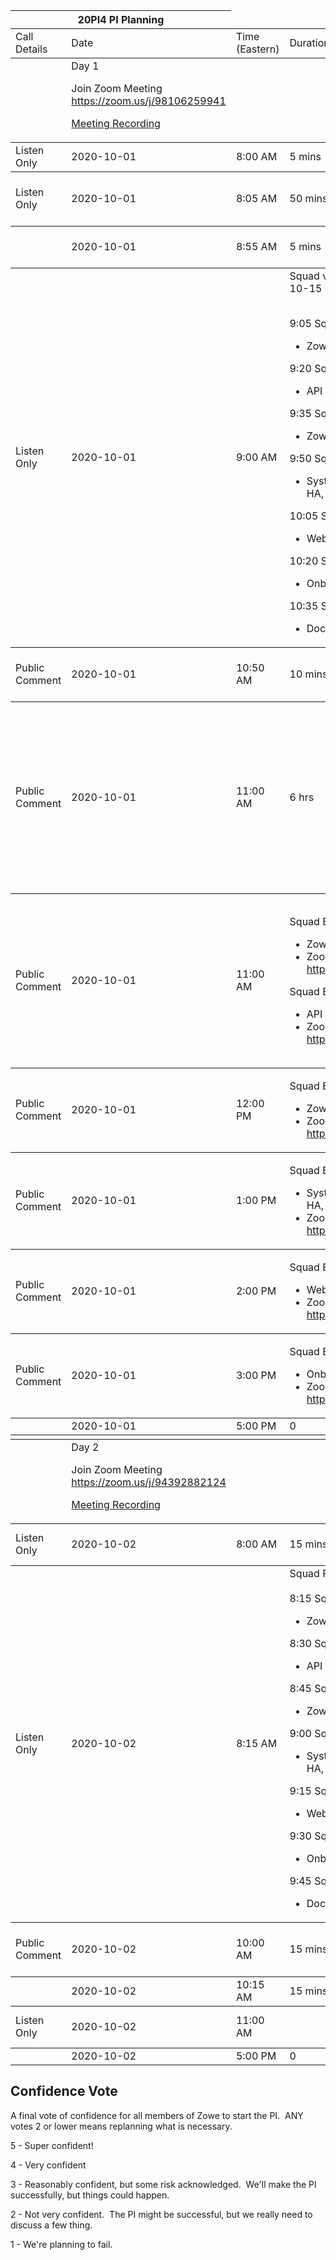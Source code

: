 <table>
    <thead>
        <tr>
            <th colspan="2">20PI4 PI Planning
</th>
        </tr>
    </thead>
    <tbody>
        <tr>
            <td>Call Details</td>
            <td>Date</td>
            <td>Time (Eastern)</td>
            <td>Duration</td>
            <td>Event</td>
            <td>Description</td>
    </tbody>
    <tbody>
        <tr>
            <td></td>
            <td>Day 1

Join Zoom Meeting
https://zoom.us/j/98106259941

[Meeting Recording](https://zoom.us/rec/share/sEiTyMcM8LRdoDOJMX276Y8swqCunQvhSuYl7MBcWuyVm2cBPwTDVXLMRCQoa21w.VJW-UZwMg1m7D_aq?startTime=1601553687000)

</td>
            <td></td>
            <td></td>
            <td></td>
            <td></td>
    </tbody>
    <tbody>
        <tr>
            <td>Listen Only</td>
            <td>2020-10-01</td>
            <td>8:00 AM</td>
            <td>5 mins</td>
            <td>Opening Announcement</td>
            <td>Highlights of the PI Planning</td>
    </tbody>
    <tbody>
        <tr>
            <td>Listen Only</td>
            <td>2020-10-01</td>
            <td>8:05 AM</td>
            <td>50 mins</td>
            <td>Updates from the Zowe Leadership Committee</td>
            <td>The ZLC will describe the vision for the PI.</td>
    </tbody>
    <tbody>
        <tr>
            <td></td>
            <td>2020-10-01</td>
            <td>8:55 AM</td>
            <td>5 mins</td>
            <td>5 min break / Switch to Squad Vision</td>
            <td></td>
    </tbody>
    <tbody>
        <tr>
            <td>Listen Only</td>
            <td>2020-10-01</td>
            <td>9:00 AM</td>
<td>
Squad vision<br>
10-15 mins each:

<br>9:05 Squad Breakout 1
- Zowe Explorer Squad

9:20 Squad Breakout 2
- API ML Squad

9:35 Squad Breakout 3
- Zowe CLI Squad

9:50 Squad Breakout 4
- Systems Squad (includes CI-CD, HA, Performance

10:05 Squad Breakout 5
- WebUI Squad

10:20 Squad Breakout 6
- Onboarding Squad

10:35 Squad Breakout 7
- Documentation Squad

</td>
            <td></td>
            <td>Squad Members, Stakeholders & Users

- What each squad wants to do in the next PI
- Call out contributions from different squads (dependencies)</td>
    </tbody>

    <tbody>
        <tr>
            <td>Public Comment</td>
            <td>2020-10-01</td>
            <td>10:50 AM</td>
            <td>10 mins</td>
            <td>Questions and Answers</td>
            <td>This time slot is available for the Community to ask questions</td>
    </tbody>
    <tbody>
        <tr>
            <td>Public Comment</td>
            <td>2020-10-01</td>
            <td>11:00 AM</td>
            <td>6 hrs</td>
            <td>Squad Breakouts</td>
<td>
Squad Leads, Squad Members
- Squads work offline to fit their stories into sprints and create their Draft PI Objectives
- Capture Business Value
- With staggered meetings, everyone has the ability to attend at least 1 hour of the squad breakouts
</td>
    </tbody>
    <tbody>
            <tr>
                <td>Public Comment</td>
                <td>2020-10-01</td>
                <td>11:00 AM</td>
<td>

Squad Breakout 1
- Zowe Explorer Squad
- Zoom/Webex Link: https://zoom.us/j/94312528890

Squad Breakout 2
- API ML Squad
- Zoom Link: https://zoom.us/j/98404818292

</td>
                <td></td>
<td>

- Squads need to ensure that they attend those breakout sessions that are important to them.
- Dependencies need to brought up at the Breakout sessions
</td>
    </tbody>
    <tbody>
            <tr>
                <td>Public Comment</td>
                <td>2020-10-01</td>
                <td>12:00 PM</td>
<td>

Squad Breakout 3
- Zowe CLI Squad
- Zoom/Webex Link: https://zoom.us/j/99891777715
</td>
                <td></td>
                <td></td>
    </tbody>
    <tbody>
            <tr>
                <td>Public Comment</td>
                <td>2020-10-01</td>
                <td>1:00 PM</td>
<td>

Squad Breakout 4
- Systems Squad (includes CI-CD, HA, Performance
- Zoom/Webex Link: https://zoom.us/j/95604812246
  </td>
                <td></td>
                <td></td>
    </tbody>
    <tbody>
            <tr>
                <td>Public Comment</td>
                <td>2020-10-01</td>
                <td>2:00 PM</td>
<td>

Squad Breakout 5
- WebUI Squad
- Zoom/Webex Link: https://zoom.us/j/94535814396
</td>
                <td></td>
                <td></td>
    </tbody>
    <tbody>
            <tr>
                <td>Public Comment</td>
                <td>2020-10-01</td>
                <td>3:00 PM</td>
<td>

Squad Breakout 6
- Onboarding Squad
- Zoom/Webex Link: https://zoom.us/j/94312528890 
</td>
                <td></td>
                <td></td>
    </tbody>
    <tbody>
        <tr>
            <td></td>
            <td>2020-10-01</td>
            <td>5:00 PM</td>
            <td>0</td>
            <td>Day 1 End</td>
            <td></td>
    </tbody>
<tbody>
        <tr>
            <td></td>
            <td></td>
            <td></td>
            <td></td>
            <td></td>
            <td></td>
</tbody>
    <tbody>
        <tr>
            <td></td>
            <td>Day 2

Join Zoom Meeting
https://zoom.us/j/94392882124

[Meeting Recording](https://zoom.us/rec/share/1-YkdmwLPSf2giFPFarzlWgR8bK-qj4vascyBK4Kg7ROyCPC4tqM0hldSg4EtpRL.KpDtqQHZ4P_tBDMa?startTime=1601639372000)
</td>
            <td></td>
            <td></td>
            <td></td>
            <td></td>
    </tbody>
    <tbody>
        <tr>
            <td>Listen Only</td>
            <td>2020-10-02</td>
            <td>8:00 AM</td>
            <td>15 mins</td>
            <td>Explanation of Draft Readouts / Pre Q&A</td>
            <td>Squad Members, Stakeholders & Users</td>
    </tbody>
    <tbody>
        <tr>
            <td>Listen Only</td>
            <td>2020-10-02</td>
            <td>8:15 AM</td>
<td>
Squad Final Readouts
<br><br>
8:15 Squad Breakout 1

- Zowe Explorer Squad

8:30 Squad Breakout 2
- API ML Squad

8:45 Squad Breakout 3
- Zowe CLI Squad

9:00 Squad Breakout 4
- Systems Squad (includes CI-CD, HA, Performance

9:15 Squad Breakout 5
- WebUI Squad

9:30 Squad Breakout 6
- Onboarding Squad

9:45 Squad Breakout 7
- Documentation Squad

</td>
            <td></td>
            <td>Squad Members, Stakeholders & Users

- Each squad will take 15 mins to read draft objectives, highlight risks that need ZLC support, dependencies with other squads</td>
    </tbody>
    <tbody>
        <tr>
            <td>Public Comment</td>
            <td>2020-10-02</td>
            <td>10:00 AM</td>
            <td>15 mins</td>
            <td>Questions and Answers</td>
            <td>This time slot is available for the Community to ask questions</td>
    </tbody>
    <tbody>
        <tr>
            <td></td>
            <td>2020-10-02</td>
            <td>10:15 AM</td>
            <td>15 mins</td>
            <td>Break</td>
            <td></td>
    </tbody>
    <tbody>
        <tr>
            <td>Listen Only</td>
            <td>2020-10-02</td>
            <td>11:00 AM</td>
            <td></td>
            <td>Confidence Vote (see below)</td>
            <td>Squad Members, Stakeholders & Users</td>
    </tbody>
    <tbody>
        <tr>
            <td></td>
            <td>2020-10-02</td>
            <td>5:00 PM</td>
            <td>0</td>
            <td>Day 2 End</td>
            <td></td>
    </tbody>
    </table>


## Confidence Vote

A final vote of confidence for all members of Zowe to start the PI.  ANY votes 2 or lower means replanning what is necessary.

5 - Super confident!

4 - Very confident

3 - Reasonably confident, but some risk acknowledged.  We'll make the PI successfully, but things could happen.

2 - Not very confident.  The PI might be successful, but we really need to discuss a few thing.

1 - We're planning to fail.  
